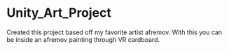 # Unity_Art_Project
Created this project based off my favorite artist afremov.
With this you can be inside an afremov painting through VR cardboard.
